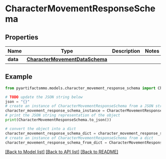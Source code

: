 # CharacterMovementResponseSchema


## Properties

Name | Type | Description | Notes
------------ | ------------- | ------------- | -------------
**data** | [**CharacterMovementDataSchema**](CharacterMovementDataSchema.md) |  | 

## Example

```python
from pyartifactsmmo.models.character_movement_response_schema import CharacterMovementResponseSchema

# TODO update the JSON string below
json = "{}"
# create an instance of CharacterMovementResponseSchema from a JSON string
character_movement_response_schema_instance = CharacterMovementResponseSchema.from_json(json)
# print the JSON string representation of the object
print(CharacterMovementResponseSchema.to_json())

# convert the object into a dict
character_movement_response_schema_dict = character_movement_response_schema_instance.to_dict()
# create an instance of CharacterMovementResponseSchema from a dict
character_movement_response_schema_from_dict = CharacterMovementResponseSchema.from_dict(character_movement_response_schema_dict)
```
[[Back to Model list]](../README.md#documentation-for-models) [[Back to API list]](../README.md#documentation-for-api-endpoints) [[Back to README]](../README.md)


